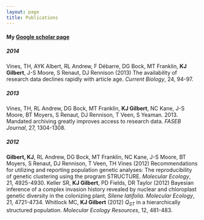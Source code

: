```yaml
---
layout: page
title: Publications
---
```


#### My [Google scholar page](http://scholar.google.ca/citations?user=qtirkigAAAAJ&hl=en)

##### 2014
Vines, TH, AYK Albert, RL Andrew, F Débarre, DG Bock, MT Franklin, **KJ Gilbert**, J-S Moore, S Renaut, DJ Rennison (2013) The availability of research data declines rapidly with article age. *Current Biology*, 24, 94-97.

##### 2013
Vines, TH, RL Andrew, DG Bock, MT Franklin, **KJ Gilbert**, NC Kane, J-S Moore, BT Moyers, S Renaut, DJ Rennison, T Veen, S Yeaman. 2013. Mandated archiving greatly improves access to research data. *FASEB Journal*, 27, 1304-1308.

##### 2012
**Gilbert, KJ**, RL Andrew, DG Bock, MT Franklin, NC Kane, J-S Moore, BT Moyers, S Renaut, DJ Rennison, T Veen, TH Vines (2012) Recommendations for utilizing and reporting population genetic analyses: The reproducibility of genetic clustering using the program STRUCTURE. *Molecular Ecology*, 21, 4925-4930.
Keller SR, **KJ Gilbert**, PD Fields, DR Taylor (2012) Bayesian inference of a complex invasion history revealed by nuclear and chloroplast genetic diversity in the colonizing plant, *Silene latifolia. Molecular Ecology*, 21, 4721-4734.
Whitlock MC, **KJ Gilbert** (2012) *Q<sub>ST</sub>* in a hierarchically structured population. *Molecular Ecology Resources*, 12, 481-483.